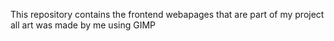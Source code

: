 This repository contains the frontend webapages that are part of my project  all art was made by me using GIMP 
